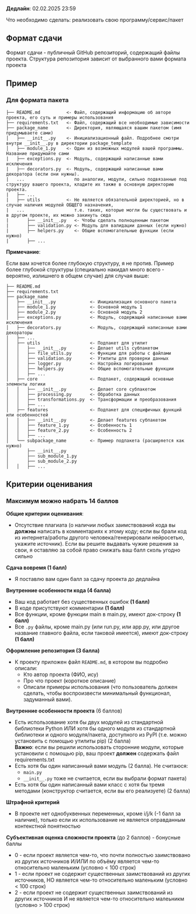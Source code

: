 **Дедлайн**: 02.02.2025 23:59


Что необходимо сделать: реализовать свою программу/сервис/пакет

## Формат сдачи

Формат сдачи - публичный GitHub репозиторий, содержащий файлы проекта. Структура репозитория зависит от выбранного вами формата проекта

## Пример

### Для формата пакета

```
├── README.md          <- Файл, содержащий информацию об авторе проекта, его суть и примеры использования
├── requirements.txt   <- Файл, содержащий все необходимые зависимости
├── package_name       <- Директория, являющаяся вашим пакетом (имя придумываете сами)
│   ├── __init__.py    <- Инициализационный файл. Подробнее смотри внутри __init__.py в директории package_template
│   ├── module_1.py    <- Один из возможных модулей вашей программы. Название придумайте сами
|   ├── exceptions.py  <- Модуль, содержащий написанные вами исключения
|   ├── decorators.py  <- Модуль, содержащий написанные вами декоратора (если они нужны).
|   ...                   по аналогии, модули, сильно подвязанные под структуру вашего проекта, кладите их также в основную директорию проекта.
|   ├── ...
|   ├── utils          <- Не является обязательной директорией, но в случае наличия модулей ОБЩЕГО назначения, 
|   ...                   т.е. таких, которые могли бы существовать и в другом проекте, их можно закинуть сюда
|       ├── __init__.py   <- Чтобы сделать полноценным пакетом
|       ├── validation.py <- Модуль для валидации данных (если нужно)
|       ├── helpers.py    <- Общие вспомогательные функции (если нужно)
|       ├── ...
```

**Примечание**:

Если вам хочется более глубокую структуру, я не против.
Пример более глубокой структуры (специально накидал много всего - вероятно, излишнего в общем случае) для случая выше:

```
├── README.md
├── requirements.txt
├── package_name
│   ├── __init__.py             <- Инициализация основного пакета
│   ├── module_1.py             <- Основной модуль 1
│   ├── module_2.py             <- Основной модуль 2
│   ├── exceptions.py           <- Модуль, содержащий написанные вами исключения
│   ├── decorators.py           <- Модуль, содержащий написанные вами декораторы
│   ├── ...
│   ├── utils                   <- Подпакет для утилит
│   │   ├── __init__.py         <- Делает utils субпакетом
│   │   ├── file_utils.py       <- Функции для работы с файлами
│   │   ├── validation.py       <- Утилиты для проверки данных
│   │   ├── logger.py           <- Настройка логирования
│   │   ├── helpers.py          <- Общие вспомогательные функции
│   │   ├── ...
│   ├── core                    <- Подпакет, содержащий основные элементы логики
│   │   ├── __init__.py         <- Делает core субпакетом
│   │   ├── processing.py       <- Обработка данных
│   │   ├── transformations.py  <- Трансформации и преобразования
│   │   ├── ...
│   ├── features                <- Подпакет для специфичных функций или особенностей
│   │   ├── __init__.py         <- Делает features субпакетом
│   │   ├── feature_1.py        <- Особенность 1
│   │   ├── feature_2.py        <- Особенность 2
│   │   ├── ...
│   └── subpackage_name         <- Пример подпакета (расширяется как нужно)
│       ├── __init__.py
│       ├── sub_module_1.py
│       ├── sub_module_2.py
│   │   ├── ...

```


## Критерии оценивания

### Максимум можно набрать 14 баллов

__Общие критерии оценивания__:

- Отсутствие плагиата (о наличии любых заимствований кода вы **должны** написать в комментариях к этому коду; если вы брали код из интернета/работы другого человека/генерировали нейросетью, укажите источник). Если вы решите выдавать чужие решения за свои, я оставляю за собой право снижать ваш балл сколь угодно сильно


**Сдача вовремя (1 балл)**
- Я поставлю вам один балл за сдачу проекта до дедлайна


**Внутренние особенности кода (4 балла)**
- Ваш код работает без существенных ошибок **(1 балл)**
- В коде присутствуют комментарии **(1 балл)**
- Все функции, кроме функции main в main.py, имеют док-строку **(1 балл)**
- Все `.py` файлы, кроме main.py (или run.py, или app.py, или другое название главного файла, если таковой имеется), имеют док-строку **(1 балл)**

**Оформление репозитория (3 балла)**
- К проекту приложен файл `README.md`, в котором вы подробно описали:
	- Кто автор проекта (ФИО, ису)
	- Про что проект (короткое описание)
	- Описали примеры использования (что пользователь должен сделать, чтобы воспроизвести минимальный функционал, задуманный вами).

**Внутренние особенности проекта** (6 баллов)

- Есть использование хотя бы двух модулей из стандартной библиотеки Python ИЛИ хотя бы одного модуля из стандартной библиотеки и одного модуля/пакета, доступного из PyPI (т.е. можно установить с помощью утилиты pip) (2 балла)\
**Важно**: если вы решили использовать сторонние модули, которые установили с помощью pip, ваш проект **должен** содержать файл requirements.txt 
- Есть хотя бы один написанный вами модуль (2 балла). Не считаюся:
	- `main.py` 
	- `__init__.py` тоже не считается, если вы выбрали формат пакета) 
- Есть хотя бы один написанный вами класс с хотя бы тремя методами (конструктор считается, если вы его реализуете) (2 балла)

**Штрафной критерий**
- В проекте нет однобуквенных переменных, кроме i/j/k (-1 балл за наличие), только если их использование не является оправданным контекстной понятностью

**Субъективная оценка сложности проекта** (до 2 баллов) - бонусные баллы
- 0 - если проект является чем-то, что почти полностью заимствовано из других источников И/ИЛИ по объёму является чем-то относительно маленьким (условно < 100 строк)
- 1 - если проект не содержит существенных заимствований из других источников, НО является чем-то относительно маленьким (условно < 100 строк)
- 2 - если проект не содержит существенных заимствований из других источников И не является чем-то относительно малеьникм (условно > 100 строк)
